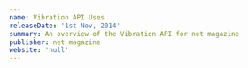 ```yaml
---
name: Vibration API Uses
releaseDate: '1st Nov, 2014'
summary: An overview of the Vibration API for net magazine
publisher: net magazine
website: 'null'
---
```


